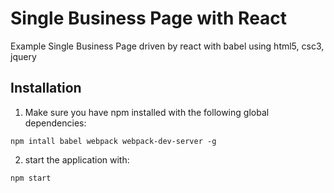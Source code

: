 # Single Business Page with React
Example Single Business Page driven by react with babel using html5, csc3, jquery
## Installation
1. Make sure you have npm installed with the following global dependencies:
```
npm intall babel webpack webpack-dev-server -g
```

2. start the application with:
```
npm start
```
